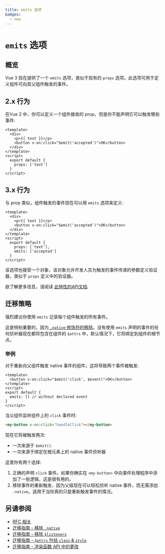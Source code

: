 ```yaml
---
title: emits 选项
badges:
  - new
---
```


<!-- TODO: translation -->

# `emits` 选项 <MigrationBadges :badges="$frontmatter.badges" />

## 概览

Vue 3 现在提供了一个 `emits` 选项，类似于现有的 `props` 选项。此选项可用于定义组件可向其父组件触发的事件。

## 2.x 行为

在Vue 2 中，你可以定义一个组件接收的 prop，但是你不能声明它可以触发哪些事件:

```vue
<template>
  <div>
    <p>{{ text }}</p>
    <button v-on:click="$emit('accepted')">OK</button>
  </div>
</template>
<script>
  export default {
    props: ['text']
  }
</script>
```

## 3.x 行为

与 prop 类似，组件触发的事件现在可以用 `emits` 选项来定义:

```vue
<template>
  <div>
    <p>{{ text }}</p>
    <button v-on:click="$emit('accepted')">OK</button>
  </div>
</template>
<script>
  export default {
    props: ['text'],
    emits: ['accepted']
  }
</script>
```
该选项也接受一个对象，该对象允许开发人员为触发的事件传递的参数定义验证器，类似于 `props` 定义中的验证器。

欲了解更多信息，请阅读 [此特性的API文档](../../api/options-data.md#emits).

## 迁移策略

强烈建议你使用 `emits` 记录每个组件触发的所有事件。

这是特别重要的，因为[ `.native` 修饰符的移除](./v-on-native-modifier-removed.md)。没有使用 `emits` 声明的事件的任何侦听器现在都将包含在组件的 `$attrs` 中，默认情况下，它将绑定到组件的根节点。

### 举例

对于重新向父组件触发 native 事件的组件，这将导致两个事件被触发:

```vue
<template>
  <button v-on:click="$emit('click', $event)">OK</button>
</template>
<script>
export default {
  emits: [] // without declared event
}
</script>
```
当父组件监听组件上的 `click` 事件时:

```html
<my-button v-on:click="handleClick"></my-button>
```
现在它将被触发两次:

- 一次来源于 `$emit()`.
- 一次来源于绑定在根元素上的 native 事件侦听器

这里你有两个选择:

1. 正确的声明 `click` 事件。如果你确实在 `<my-button>` 中向事件处理程序中添加了一些逻辑，这是很有用的。
2. 移除事件的重新触发，因为父级现在可以轻松侦听 native 事件，而无需添加 `.native`。适用于当你真的只是重新触发事件的情况。

## 另请参阅

- [RFC 相关](https://github.com/vuejs/rfcs/blob/master/active-rfcs/0030-emits-option.md)
- [迁移指南 - 移除 `.native` ](./v-on-native-modifier-removed.md)
- [迁移指南 - 移除 `$listeners` ](./listeners-removed.md)
- [迁移指南 - `$attrs` 包括 `class` & `style`](./attrs-includes-class-style.md)
- [迁移指南 - 渲染函数 API 中的更改](./render-function-api.md)
